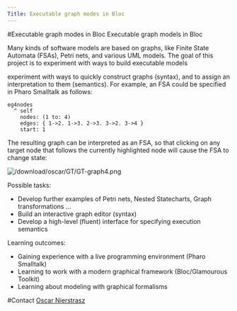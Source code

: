 ```yaml
---
Title: Executable graph modes in Bloc
---
```

#Executable graph modes in Bloc
Executable graph models in Bloc

Many kinds of software models are based on graphs, like Finite State Automata (FSAs), Petri nets, and various UML models.
The goal of this project is to experiment with ways to build executable models

experiment with ways to quickly construct graphs (syntax), and to assign an interpretation to them (semantics).
For example, an FSA could be specified in Pharo Smalltalk as follows:

```
eg4nodes
  ^ self
    nodes: (1 to: 4)
    edges: { 1->2. 1->3. 2->3. 3->2. 3->4 }
    start: 1
```

The resulting graph can be interpreted as an FSA, so that clicking on any target node that follows the currently highlighted node will cause the FSA to change state:

![/download/oscar/GT/GT-graph4.png](%base_url%/download/oscar/GT/GT-graph4.png)

Possible tasks:


-  Develop further examples of Petri nets, Nested Statecharts, Graph transformations ...
-  Build an interactive graph editor (syntax)
-  Develop a high-level (fluent) interface for specifying execution semantics

Learning outcomes:


-  Gaining experience with a live programming environment (Pharo Smalltalk)
-  Learning to work with a modern graphical framework (Bloc/Glamourous Toolkit)
-  Learning about modeling with graphical formalisms


#Contact
[Oscar Nierstrasz](%base_url%/staff/oscar)

